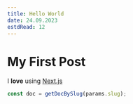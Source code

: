 ```yaml
---
title: Hello World
date: 24.09.2023
estdRead: 12
---
```


# My First Post

I **love** using [Next.js](https://nextjs.org/)

```js
const doc = getDocBySlug(params.slug);
```